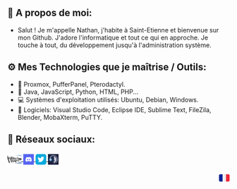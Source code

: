 ## 🎩 A propos de moi:
- Salut ! Je m'appelle Nathan, j'habite à Saint-Etienne et bienvenue sur mon Github.  J'adore l'informatique et tout ce qui en approche. Je touche à tout, du développement jusqu'à l'administration système.

## ⚙️ Mes Technologies que je maîtrise / Outils:
- 💾 Proxmox, PufferPanel, Pterodactyl.
- 📃 Java, JavaScript, Python, HTML, PHP...
- 💻 Systèmes d'exploitation utilisés: Ubuntu, Debian, Windows.
- 🔨 Logiciels: Visual Studio Code, Eclipse IDE, Sublime Text, FileZila, Blender, MobaXterm, PuTTY.

## 🔗 Réseaux sociaux:
<p align="left">
  <a href="https://nathack.fr" target="_blank">
    <img align="center" src="/images/9235fb9ba89bce004bcbd22019f95bf0-32bits-32.png"></img>
  </a>
  <a href="https://discord.gg/BendS9hX4Y" target="_blank">
    <img align="center" src="/images/discord-24.png"></img>
  </a>
  <a href="https://twitter.com/Nathack_" target="_blank">
     <img align="center" src="/images/Twitter_x24.png"></img>
  </a>
  <a href="https://ts.nathack.fr" target="_blank">
    <img align="center" src="/images/teamspeak-24.png"></img>
  </a>
</p>
<p align="center"><img align="right" src="/images/32b3939f15616877ed7184cfecbcede2-32bits-24.png"></img></p>

